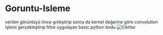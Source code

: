 # Goruntu-Isleme
verilen görüntüyü önce grileştirip sonra da kernel değerine göre convolution işlemi gerçekleştirip filtre uygulayan basic python kodu
![Ciktilar](https://user-images.githubusercontent.com/105127982/229513826-7994f452-0539-4599-8b9c-919bbef5d044.png)
